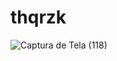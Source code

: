 # thqrzk

![Captura de Tela (118)](https://user-images.githubusercontent.com/130109019/235806624-cc2b2bb7-6478-4c4d-a799-c57bed1bdbe1.png)
